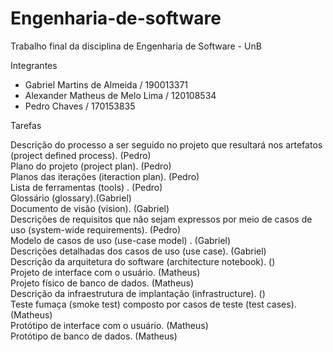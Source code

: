 # Engenharia-de-software

Trabalho final da disciplina de Engenharia de Software - UnB

Integrantes

- Gabriel Martins de Almeida     / 190013371  
- Alexander Matheus de Melo Lima / 120108534  
- Pedro Chaves                   / 170153835  

Tarefas

 Descrição do processo a ser seguido no projeto que resultará nos artefatos (project defined process). (Pedro)  
 Plano do projeto (project plan). (Pedro)  
 Planos das iterações (iteraction plan). (Pedro)  
 Lista de ferramentas (tools) . (Pedro)  
 Glossário (glossary).(Gabriel)  
 Documento de visão (vision). (Gabriel)  
 Descrições de requisitos que não sejam expressos por meio de casos de uso (system-wide requirements). (Pedro)  
 Modelo de casos de uso (use-case model) . (Gabriel)  
 Descrições detalhadas dos casos de uso (use case). (Gabriel)  
 Descrição da arquitetura do software (architecture notebook). ()  
 Projeto de interface com o usuário. (Matheus)  
 Projeto físico de banco de dados. (Matheus)  
 Descrição da infraestrutura de implantação (infrastructure). ()  
 Teste fumaça (smoke test) composto por casos de teste (test cases). (Matheus)  
 Protótipo de interface com o usuário. (Matheus)  
 Protótipo de banco de dados. (Matheus)  
